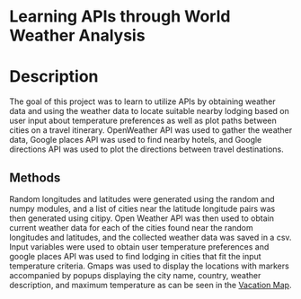 # Learning APIs through World Weather Analysis
# Description
The goal of this project was to learn to utilize APIs by obtaining weather data and using the weather data to locate suitable nearby lodging based on user input about temperature preferences as well as plot paths between cities on a travel itinerary. OpenWeather API was used to gather the weather data, Google places API was used to find nearby hotels, and Google directions API was used to plot the directions between travel destinations.  
## Methods
Random longitudes and latitudes were generated using the random and numpy modules, and a list of cities near the latitude longitude pairs was then generated using citipy. Open Weather API was then used to obtain current weather data for each of the cities found near the random longitudes and latitudes, and the collected weather data was saved in a csv. Input variables were used to obtain user temperature preferences and google places API was used to find lodging in cities that fit the input temperature criteria. Gmaps was used to display the locations with markers accompanied by popups displaying the city name, country, weather description, and maximum temperature as can be seen in the [Vacation Map](https://github.com/MDaily7/World_Weather_Analysis/blob/main/Vacation_Search/WeatherPy_vacation_map.png).
